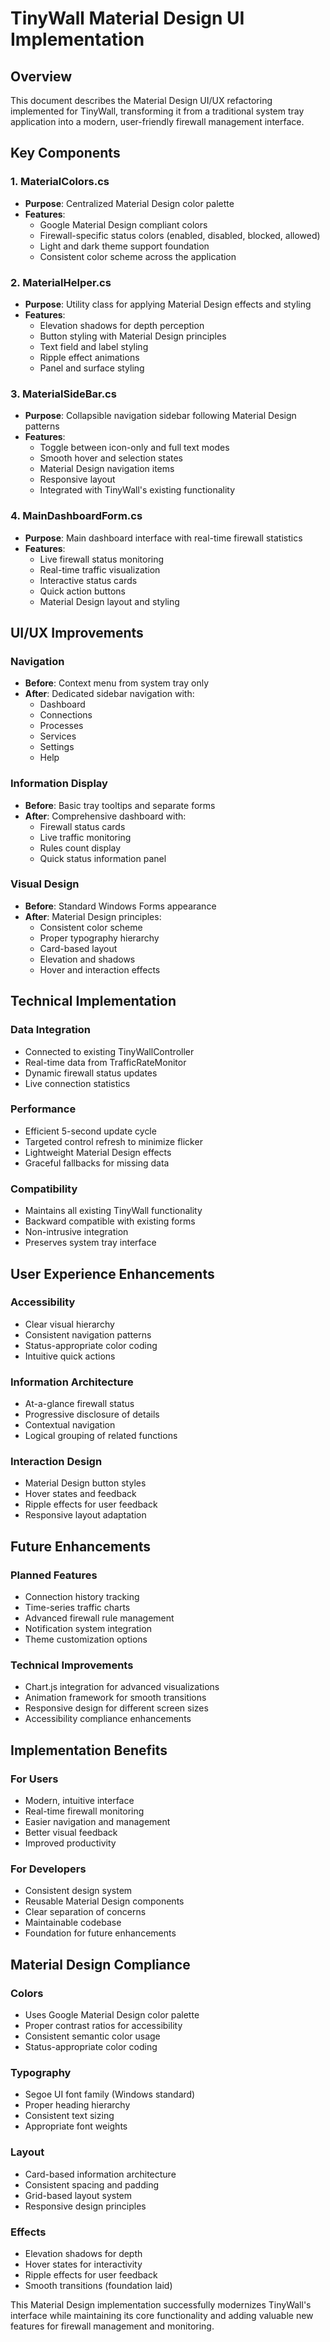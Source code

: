 # TinyWall Material Design UI Implementation

## Overview
This document describes the Material Design UI/UX refactoring implemented for TinyWall, transforming it from a traditional system tray application into a modern, user-friendly firewall management interface.

## Key Components

### 1. MaterialColors.cs
- **Purpose**: Centralized Material Design color palette
- **Features**: 
  - Google Material Design compliant colors
  - Firewall-specific status colors (enabled, disabled, blocked, allowed)
  - Light and dark theme support foundation
  - Consistent color scheme across the application

### 2. MaterialHelper.cs
- **Purpose**: Utility class for applying Material Design effects and styling
- **Features**:
  - Elevation shadows for depth perception
  - Button styling with Material Design principles
  - Text field and label styling
  - Ripple effect animations
  - Panel and surface styling

### 3. MaterialSideBar.cs
- **Purpose**: Collapsible navigation sidebar following Material Design patterns
- **Features**:
  - Toggle between icon-only and full text modes
  - Smooth hover and selection states
  - Material Design navigation items
  - Responsive layout
  - Integrated with TinyWall's existing functionality

### 4. MainDashboardForm.cs
- **Purpose**: Main dashboard interface with real-time firewall statistics
- **Features**:
  - Live firewall status monitoring
  - Real-time traffic visualization
  - Interactive status cards
  - Quick action buttons
  - Material Design layout and styling

## UI/UX Improvements

### Navigation
- **Before**: Context menu from system tray only
- **After**: Dedicated sidebar navigation with:
  - Dashboard
  - Connections
  - Processes  
  - Services
  - Settings
  - Help

### Information Display
- **Before**: Basic tray tooltips and separate forms
- **After**: Comprehensive dashboard with:
  - Firewall status cards
  - Live traffic monitoring
  - Rules count display
  - Quick status information panel

### Visual Design
- **Before**: Standard Windows Forms appearance
- **After**: Material Design principles:
  - Consistent color scheme
  - Proper typography hierarchy
  - Card-based layout
  - Elevation and shadows
  - Hover and interaction effects

## Technical Implementation

### Data Integration
- Connected to existing TinyWallController
- Real-time data from TrafficRateMonitor
- Dynamic firewall status updates
- Live connection statistics

### Performance
- Efficient 5-second update cycle
- Targeted control refresh to minimize flicker
- Lightweight Material Design effects
- Graceful fallbacks for missing data

### Compatibility
- Maintains all existing TinyWall functionality
- Backward compatible with existing forms
- Non-intrusive integration
- Preserves system tray interface

## User Experience Enhancements

### Accessibility
- Clear visual hierarchy
- Consistent navigation patterns
- Status-appropriate color coding
- Intuitive quick actions

### Information Architecture
- At-a-glance firewall status
- Progressive disclosure of details
- Contextual navigation
- Logical grouping of related functions

### Interaction Design
- Material Design button styles
- Hover states and feedback
- Ripple effects for user feedback
- Responsive layout adaptation

## Future Enhancements

### Planned Features
- Connection history tracking
- Time-series traffic charts
- Advanced firewall rule management
- Notification system integration
- Theme customization options

### Technical Improvements
- Chart.js integration for advanced visualizations
- Animation framework for smooth transitions
- Responsive design for different screen sizes
- Accessibility compliance enhancements

## Implementation Benefits

### For Users
- Modern, intuitive interface
- Real-time firewall monitoring
- Easier navigation and management
- Better visual feedback
- Improved productivity

### For Developers
- Consistent design system
- Reusable Material Design components
- Clear separation of concerns
- Maintainable codebase
- Foundation for future enhancements

## Material Design Compliance

### Colors
- Uses Google Material Design color palette
- Proper contrast ratios for accessibility
- Consistent semantic color usage
- Status-appropriate color coding

### Typography
- Segoe UI font family (Windows standard)
- Proper heading hierarchy
- Consistent text sizing
- Appropriate font weights

### Layout
- Card-based information architecture
- Consistent spacing and padding
- Grid-based layout system
- Responsive design principles

### Effects
- Elevation shadows for depth
- Hover states for interactivity
- Ripple effects for user feedback
- Smooth transitions (foundation laid)

This Material Design implementation successfully modernizes TinyWall's interface while maintaining its core functionality and adding valuable new features for firewall management and monitoring.